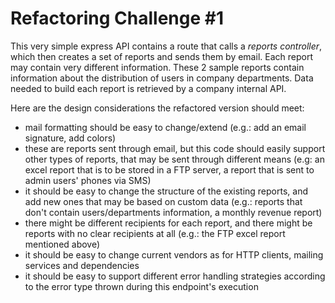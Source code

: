 # Refactoring Challenge #1

This very simple express API contains a route that calls a _reports controller_, which then creates a set of reports and sends them by email. Each report may contain very different information. These 2 sample reports contain information about the distribution of users in company departments. Data needed to build each report is retrieved by a company internal API.

Here are the design considerations the refactored version should meet:
- mail formatting should be easy to change/extend (e.g.: add an email signature, add colors)
- these are reports sent through email, but this code should easily support other types of reports, that may be sent through different means (e.g: an excel report that is to be stored in a FTP server, a report that is sent to admin users' phones via SMS)
- it should be easy to change the structure of the existing reports, and add new ones that may be based on custom data (e.g.: reports that don't contain users/departments information, a monthly revenue report)
- there might be different recipients for each report, and there might be reports with no clear recipients at all (e.g.: the FTP excel report mentioned above)
- it should be easy to change current vendors as for HTTP clients, mailing services and dependencies
- it should be easy to support different error handling strategies according to the error type thrown during this endpoint's execution